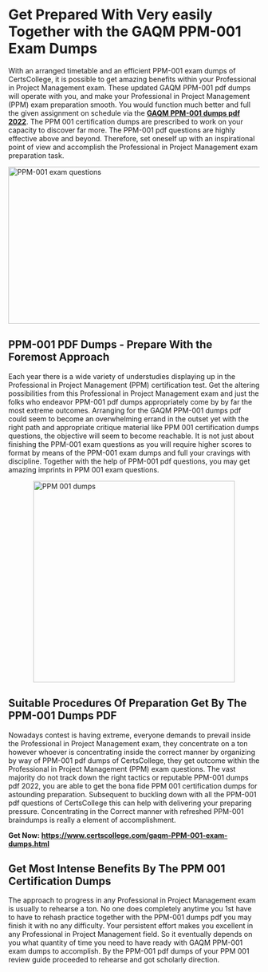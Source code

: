 <h1><strong>Get Prepared With Very easily Together with the GAQM PPM-001 Exam Dumps&nbsp;</strong></h1>
<p><span style="font-weight: 400;">With an arranged timetable and an efficient  PPM-001 exam dumps of CertsCollege, it is possible to get amazing benefits within your Professional in Project Management exam. These updated GAQM PPM-001 pdf dumps will operate with you, and make your Professional in Project Management (PPM) exam preparation smooth. You would function much better and full the given assignment on schedule via the <strong><a href="https://www.certscollege.com/gaqm-PPM-001-exam-dumps.html">GAQM PPM-001 dumps pdf 2022</a></strong>. The PPM 001 certification dumps are prescribed to work on your capacity to discover far more. The  PPM-001 pdf questions are highly effective above and beyond. Therefore, set oneself up with an inspirational point of view and accomplish the Professional in Project Management exam preparation task.&nbsp;</span></p>
<p><span style="font-weight: 400;"><img style="display: block; margin-left: auto; margin-right: auto;" src="https://i.ibb.co/CPDK3ps/Yellow-and-Blue-Initiative-Blog-Banner.png" alt="PPM-001 exam questions" width="559" height="315" /></span></p>
<h2><strong>PPM-001 PDF Dumps - Prepare With the Foremost Approach</strong></h2>
<p><span style="font-weight: 400;">Each year there is a wide variety of understudies displaying up in the Professional in Project Management (PPM) certification test. Get the altering possibilities from this Professional in Project Management exam and just the folks who endeavor PPM-001 pdf dumps appropriately come by by far the most extreme outcomes. Arranging for the GAQM PPM-001 dumps pdf could seem to become an overwhelming errand in the outset yet with the right path and appropriate critique material like PPM 001 certification dumps questions, the objective will seem to become reachable. It is not just about finishing the PPM-001 exam questions as you will require higher scores to format by means of the PPM-001 exam dumps and full your cravings with discipline. Together with the help of PPM-001 pdf questions, you may get amazing imprints in PPM 001 exam questions.</span></p>
<p><span style="font-weight: 400;"><a href="https://tinyurl.com/yb8qxd8m"><img style="display: block; margin-left: auto; margin-right: auto;" src="https://i.ibb.co/9tMrhdY/Teacher-Appreciation-Invitation.png" alt="PPM 001 dumps " width="404" height="404" /></a></span></p>
<h2><strong>Suitable Procedures Of Preparation Get By The PPM-001 Dumps PDF</strong></h2>
<p><span style="font-weight: 400;">Nowadays contest is having extreme, everyone demands to prevail inside the Professional in Project Management exam, they concentrate on a ton however whoever is concentrating inside the correct manner by organizing by way of PPM-001 pdf dumps of CertsCollege, they get outcome within the Professional in Project Management (PPM) exam questions. The vast majority do not track down the right tactics or reputable PPM-001 dumps pdf 2022, you are able to get the bona fide PPM 001 certification dumps for astounding preparation. Subsequent to buckling down with all the  PPM-001 pdf questions of CertsCollege this can help with delivering your preparing pressure. Concentrating in the Correct manner with refreshed PPM-001 braindumps is really a element of accomplishment.</span></p>
<p><span style="font-weight: 400;"><strong>Get Now: <a href="https://www.certscollege.com/gaqm-PPM-001-exam-dumps.html">https://www.certscollege.com/gaqm-PPM-001-exam-dumps.html</a></strong></span></p>
<h2><strong>Get Most Intense Benefits By The PPM 001 Certification Dumps</strong></h2>
<p><span style="font-weight: 400;">The approach to progress in any Professional in Project Management exam is usually to rehearse a ton. No one does completely anytime you 1st have to have to rehash practice together with the PPM-001 dumps pdf you may finish it with no any difficulty. Your persistent effort makes you excellent in any Professional in Project Management field. So it eventually depends on you what quantity of time you need to have ready with GAQM PPM-001 exam dumps to accomplish. By the PPM-001 pdf dumps of your PPM 001 review guide proceeded to rehearse and got scholarly direction.</span></p>
